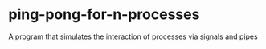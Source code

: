 # ping-pong-for-n-processes
A program that simulates the interaction of processes via signals and pipes
